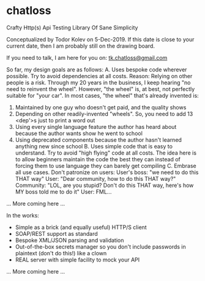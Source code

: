 # chatloss
Crafty Http(s) Api Testing Library Of Sane Simplicity

Conceptualized by Todor Kolev on 5-Dec-2019. If this date is close to your current date, then I am probably still on the drawing board.

If you need to talk, I am here for you on: tk.chatloss@gmail.com

So far, my design goals are as follows:
A. Uses bespoke code wherever possible. Try to avoid dependencies at all costs.
   Reason: Relying on other people is a risk. Through my 20 years in the business, I keep hearing "no need to reinvent the wheel".
   However, "the wheel" is, at best, not perfectly suitable for "your car". In most cases, "the wheel" that's already invented is:
   1. Maintained by one guy who doesn't get paid, and the quality shows
   2. Depending on other readily-invented "wheels". So, you need to add 13 <dep'>s just to print a word out
   3. Using every single language feature the author has heard about because the author wants show he went to school
   4. Using deprecated components because the author hasn't learned anything new since school
B. Uses simple code that is easy to understand. Try to avoid "high flying" code at all costs.
   The idea here is to allow beginners maintain the code the best they can instead of forcing them to use language they can barely
   get compiling
C. Embrase all use cases. Don't patronize on users:
   User's boss: "we need to do this THAT way"
   User: "Dear community, how to do this THAT way?"
   Community: "LOL, are you stupid? Don't do this THAT way, here's how MY boss told me to do it"
   User: FML...

... More coming here ...

In the works: 
* Simple as a brick (and equally useful) HTTP/S client
* SOAP/REST support as standard
* Bespoke XML/JSON parsing and validation
* Out-of-the-box secrets manager so you don't include passwords in plaintext (don't do this!) like a clown
* REAL server with simple facility to mock your API

... More coming here ...


